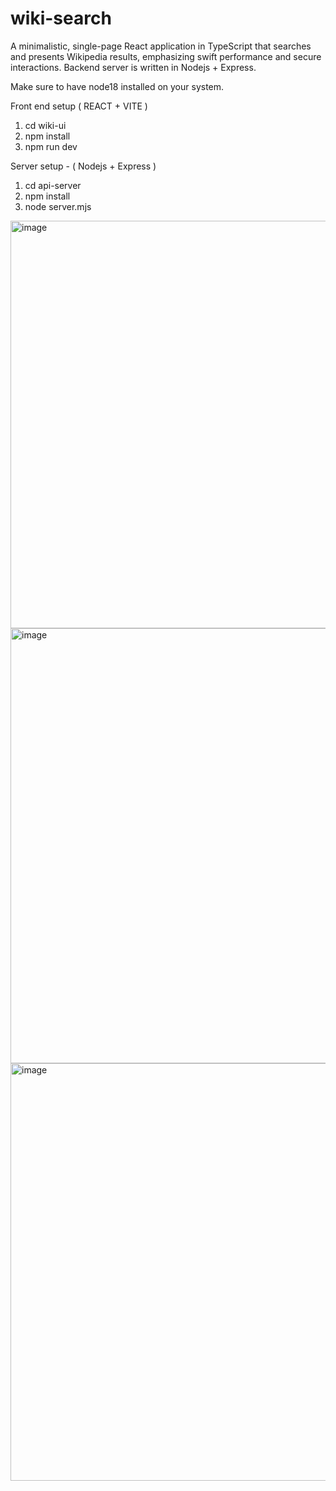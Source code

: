 # wiki-search

A minimalistic, single-page React application in TypeScript that searches and presents Wikipedia results, emphasizing swift performance and secure interactions. Backend server is written in Nodejs + Express.

Make sure to have node18 installed on your system.

Front end setup ( REACT + VITE )

1. cd wiki-ui
2. npm install
3. npm run dev

Server setup - ( Nodejs + Express )
1. cd api-server
2. npm install
3. node server.mjs

<img width="652" alt="image" src="https://github.com/nishesh96/wiki-search/assets/8986274/34f7f992-f682-40ca-89ef-ba96a0f050b7">
<img width="696" alt="image" src="https://github.com/nishesh96/wiki-search/assets/8986274/a5ba0f5d-17fd-4351-a6ed-c7a59355d19b">
<img width="668" alt="image" src="https://github.com/nishesh96/wiki-search/assets/8986274/2a03c41f-c858-4baf-858d-7129597ace2e">
